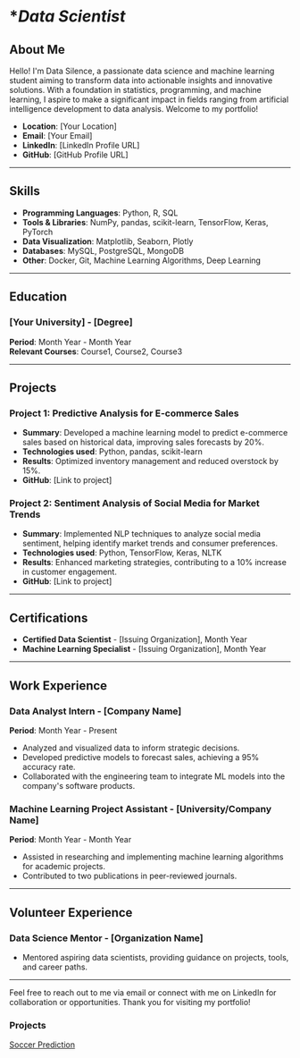 # **Data Scientist*


## About Me

Hello! I'm Data Silence, a passionate data science and machine learning student aiming to transform data into actionable insights and innovative solutions. With a foundation in statistics, programming, and machine learning, I aspire to make a significant impact in fields ranging from artificial intelligence development to data analysis. Welcome to my portfolio!

- **Location**: [Your Location]
- **Email**: [Your Email]
- **LinkedIn**: [LinkedIn Profile URL]
- **GitHub**: [GitHub Profile URL]

---

## Skills

- **Programming Languages**: Python, R, SQL
- **Tools & Libraries**: NumPy, pandas, scikit-learn, TensorFlow, Keras, PyTorch
- **Data Visualization**: Matplotlib, Seaborn, Plotly
- **Databases**: MySQL, PostgreSQL, MongoDB
- **Other**: Docker, Git, Machine Learning Algorithms, Deep Learning

---

## Education

### [Your University] - [Degree]
**Period**: Month Year - Month Year  
**Relevant Courses**: Course1, Course2, Course3

---

## Projects

### **Project 1: Predictive Analysis for E-commerce Sales**
- **Summary**: Developed a machine learning model to predict e-commerce sales based on historical data, improving sales forecasts by 20%.
- **Technologies used**: Python, pandas, scikit-learn
- **Results**: Optimized inventory management and reduced overstock by 15%.
- **GitHub**: [Link to project]

### **Project 2: Sentiment Analysis of Social Media for Market Trends**
- **Summary**: Implemented NLP techniques to analyze social media sentiment, helping identify market trends and consumer preferences.
- **Technologies used**: Python, TensorFlow, Keras, NLTK
- **Results**: Enhanced marketing strategies, contributing to a 10% increase in customer engagement.
- **GitHub**: [Link to project]

---

## Certifications

- **Certified Data Scientist** - [Issuing Organization], Month Year
- **Machine Learning Specialist** - [Issuing Organization], Month Year

---

## Work Experience

### **Data Analyst Intern** - [Company Name]
**Period**: Month Year - Present  
- Analyzed and visualized data to inform strategic decisions.
- Developed predictive models to forecast sales, achieving a 95% accuracy rate.
- Collaborated with the engineering team to integrate ML models into the company's software products.

### **Machine Learning Project Assistant** - [University/Company Name]
**Period**: Month Year - Month Year  
- Assisted in researching and implementing machine learning algorithms for academic projects.
- Contributed to two publications in peer-reviewed journals.

---

## Volunteer Experience

### **Data Science Mentor** - [Organization Name]
- Mentored aspiring data scientists, providing guidance on projects, tools, and career paths.

---

Feel free to reach out to me via email or connect with me on LinkedIn for collaboration or opportunities. Thank you for visiting my portfolio!





















### Projects
[Soccer Prediction](https://github.com/haddad142/soccer_prediction)
